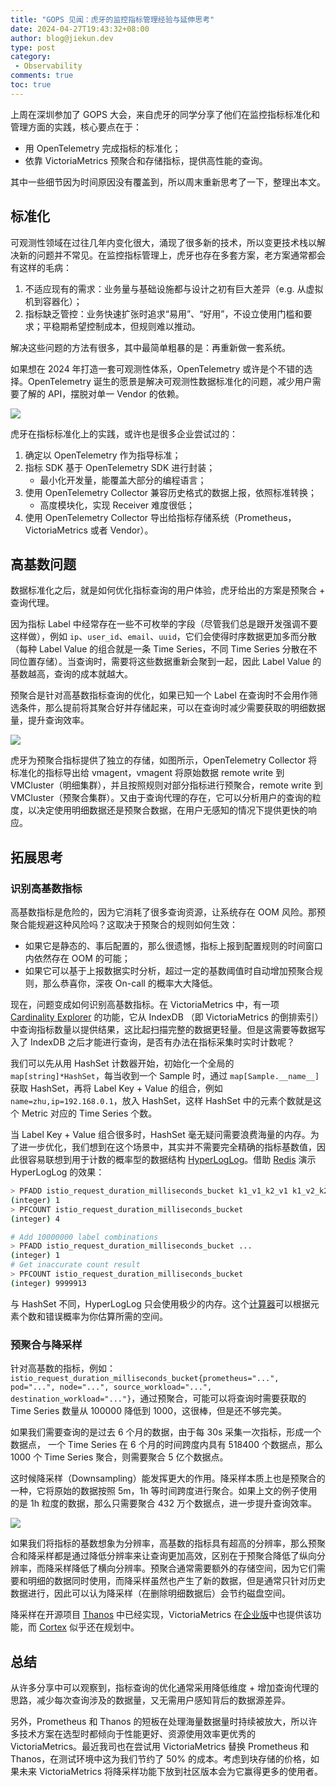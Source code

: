```yaml
---
title: "GOPS 见闻：虎牙的监控指标管理经验与延伸思考"
date: 2024-04-27T19:43:32+08:00
author: blog@jiekun.dev
type: post
category: 
 - Observability
comments: true
toc: true
---
```


上周在深圳参加了 GOPS 大会，来自虎牙的同学分享了他们在监控指标标准化和管理方面的实践，核心要点在于：
- 用 OpenTelemetry 完成指标的标准化；
- 依靠 VictoriaMetrics 预聚合和存储指标，提供高性能的查询。

其中一些细节因为时间原因没有覆盖到，所以周末重新思考了一下，整理出本文。

## 标准化

可观测性领域在过往几年内变化很大，涌现了很多新的技术，所以变更技术栈以解决新的问题并不常见。在监控指标管理上，虎牙也存在多套方案，老方案通常都会有这样的毛病：
1. 不适应现有的需求：业务量与基础设施都与设计之初有巨大差异（e.g. 从虚拟机到容器化）；
2. 指标缺乏管控：业务快速扩张时追求“易用”、“好用”，不设立使用门槛和要求；平稳期希望控制成本，但规则难以推动。

解决这些问题的方法有很多，其中最简单粗暴的是：再重新做一套系统。

如果想在 2024 年打造一套可观测性体系，OpenTelemetry 或许是个不错的选择。OpenTelemetry 诞生的愿景是解决可观测性数据标准化的问题，减少用户需要了解的 API，摆脱对单一 Vendor 的依赖。

![](../202404-huya/standardization.jpg)

虎牙在指标标准化上的实践，或许也是很多企业尝试过的：
1. 确定以 OpenTelemetry 作为指导标准；
2. 指标 SDK 基于 OpenTelemetry SDK 进行封装；
	- 最小化开发量，能覆盖大部分的编程语言；
3. 使用 OpenTelemetry Collector 兼容历史格式的数据上报，依照标准转换；
	- 高度模块化，实现 Receiver 难度很低；
4. 使用 OpenTelemetry Collector 导出给指标存储系统（Prometheus，VictoriaMetrics 或者 Vendor）。

## 高基数问题

数据标准化之后，就是如何优化指标查询的用户体验，虎牙给出的方案是预聚合 + 查询代理。

因为指标 Label 中经常存在一些不可枚举的字段（尽管我们总是跟开发强调不要这样做），例如 `ip`、`user_id`、`email`、`uuid`，它们会使得时序数据更加多而分散（每种 Label Value 的组合就是一条 Time Series，不同 Time Series 分散在不同位置存储）。当查询时，需要将这些数据重新会聚到一起，因此 Label Value 的基数越高，查询的成本就越大。

预聚合是针对高基数指标查询的优化，如果已知一个 Label 在查询时不会用作筛选条件，那么提前将其聚合好并存储起来，可以在查询时减少需要获取的明细数据量，提升查询效率。

![](../202404-huya/pre_aggregation.jpg)

虎牙为预聚合指标提供了独立的存储，如图所示，OpenTelemetry Collector 将标准化的指标导出给 vmagent，vmagent 将原始数据 remote write 到 VMCluster（明细集群），并且按照规则对部分指标进行预聚合，remote write 到 VMCluster（预聚合集群）。又由于查询代理的存在，它可以分析用户的查询的粒度，以决定使用明细数据还是预聚合数据，在用户无感知的情况下提供更快的响应。

## 拓展思考
### 识别高基数指标
高基数指标是危险的，因为它消耗了很多查询资源，让系统存在 OOM 风险。那预聚合能规避这种风险吗？这取决于预聚合的规则如何生效：
- 如果它是静态的、事后配置的，那么很遗憾，指标上报到配置规则的时间窗口内依然存在 OOM 的可能；
- 如果它可以基于上报数据实时分析，超过一定的基数阈值时自动增加预聚合规则，那么恭喜你，深夜 On-call 的概率大大降低。

现在，问题变成如何识别高基数指标。在 VictoriaMetrics 中，有一项 [Cardinality Explorer](https://docs.victoriametrics.com/#cardinality-explorer) 的功能，它从 IndexDB （即 VictoriaMetrics 的倒排索引）中查询指标数量以提供结果，这比起扫描完整的数据更轻量。但是这需要等数据写入了 IndexDB 之后才能进行查询，是否有办法在指标采集时实时计数呢？

我们可以先从用 HashSet 计数器开始，初始化一个全局的 `map[string]*HashSet`，每当收到一个 Sample 时，通过 `map[Sample.__name__]` 获取 HashSet，再将 Label Key + Value 的组合，例如 `name=zhu,ip=192.168.0.1`，放入 HashSet，这样 HashSet 中的元素个数就是这个 Metric 对应的 Time Series 个数。

当 Label Key + Value 组合很多时，HashSet 毫无疑问需要浪费海量的内存。为了进一步优化，我们想到在这个场景中，其实并不需要完全精确的指标基数值，因此很容易联想到用于计数的概率型的数据结构 [HyperLogLog](https://en.wikipedia.org/wiki/HyperLogLog)。借助 [Redis](https://redis.io/docs/latest/develop/data-types/probabilistic/hyperloglogs/) 演示 HyperLogLog 的效果：
```bash
> PFADD istio_request_duration_milliseconds_bucket k1_v1_k2_v1 k1_v2_k2_v1 k1_v1_k2_v2 k1_v2_k2_v2
(integer) 1
> PFCOUNT istio_request_duration_milliseconds_bucket
(integer) 4

# Add 10000000 label combinations
> PFADD istio_request_duration_milliseconds_bucket ...
(integer) 1
# Get inaccurate count result
> PFCOUNT istio_request_duration_milliseconds_bucket
(integer) 9999913
```
与 HashSet 不同，HyperLogLog 只会使用极少的内存。这个[计算器](https://djhworld.github.io/hyperloglog/counting/)可以根据元素个数和错误概率为你估算所需的空间。

### 预聚合与降采样
针对高基数的指标，例如：`istio_request_duration_milliseconds_bucket{prometheus="...", pod="...", node="...", source_workload="...", destination_workload="..."}`，通过预聚合，可能可以将查询时需要获取的 Time Series 数量从 100000 降低到 1000，这很棒，但是还不够完美。

如果我们需要查询的是过去 6 个月的数据，由于每 30s 采集一次指标，形成一个数据点， 一个 Time Series 在 6 个月的时间跨度内具有 518400 个数据点，那么 1000 个 Time Series 聚合，则需要聚合 5 亿个数据点。

这时候降采样（Downsampling）能发挥更大的作用。降采样本质上也是预聚合的一种，它将原始的数据按照 5m，1h 等时间跨度进行聚合。如果上文的例子使用的是 1h 粒度的数据，那么只需要聚合 432 万个数据点，进一步提升查询效率。

![](../202404-huya/aggregation.gif)


如果我们将指标的基数想象为分辨率，高基数的指标具有超高的分辨率，那么预聚合和降采样都是通过降低分辨率来让查询更加高效，区别在于预聚合降低了纵向分辨率，而降采样降低了横向分辨率。预聚合通常需要额外的存储空间，因为它们需要和明细的数据同时使用，而降采样虽然也产生了新的数据，但是通常只针对历史数据进行，因此可以认为降采样（在删除明细数据后）会节约磁盘空间。

降采样在开源项目 [Thanos](https://thanos.io/v0.8/components/compact/#downsampling-resolution-and-retention) 中已经实现，VictoriaMetrics 在[企业版](https://docs.victoriametrics.com/#downsampling)中也提供该功能，而 [Cortex](https://cortexmetrics.io/docs/roadmap/#downsampling) 似乎还在规划中。

## 总结
从许多分享中可以观察到，指标查询的优化通常采用降低维度 + 增加查询代理的思路，减少每次查询涉及的数据量，又无需用户感知背后的数据源差异。

另外，Prometheus 和 Thanos 的短板在处理海量数据量时持续被放大，所以许多技术方案在选型时都倾向于性能更好、资源使用效率更优秀的 VictoriaMetrics。最近我司也在尝试用 VictoriaMetrics 替换 Prometheus 和 Thanos，在测试环境中这为我们节约了 50% 的成本。考虑到块存储的价格，如果未来 VictoriaMetrics 将降采样功能下放到社区版本会为它赢得更多的使用者。